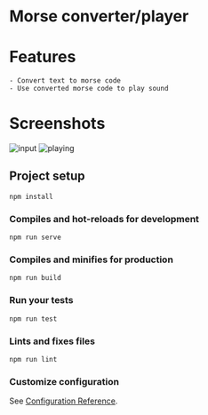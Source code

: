 # Morse converter/player

# Features
```
- Convert text to morse code
- Use converted morse code to play sound
```

# Screenshots
![input](https://i.imgur.com/gYAU0wG.png)
![playing](https://i.imgur.com/MbNpmfI.png)

## Project setup
```
npm install
```

### Compiles and hot-reloads for development
```
npm run serve
```

### Compiles and minifies for production
```
npm run build
```

### Run your tests
```
npm run test
```

### Lints and fixes files
```
npm run lint
```

### Customize configuration
See [Configuration Reference](https://cli.vuejs.org/config/).
